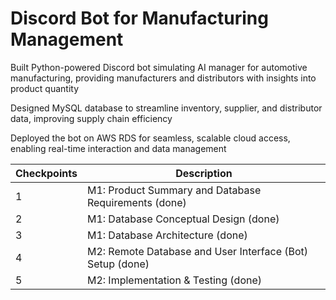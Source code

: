 # Discord Bot for Manufacturing Management   
Built Python-powered Discord bot simulating AI manager for automotive manufacturing, providing manufacturers and distributors with insights into product quantity 

Designed MySQL database to streamline inventory, supplier, and distributor data, improving supply chain efficiency 

Deployed the bot on AWS RDS for seamless, scalable cloud access, enabling real-time interaction and data management 

| Checkpoints |                      Description                      |         
| ----------- | ----------------------------------------------------- | 
|     1       | M1: Product Summary and Database Requirements (done)  |            
|     2       | M1: Database Conceptual Design (done)                 |           
|     3       | M1: Database Architecture  (done)                     |            
|     4       | M2: Remote Database and User Interface (Bot) Setup (done) |            
|     5       | M2: Implementation & Testing  (done)                  |           





 


